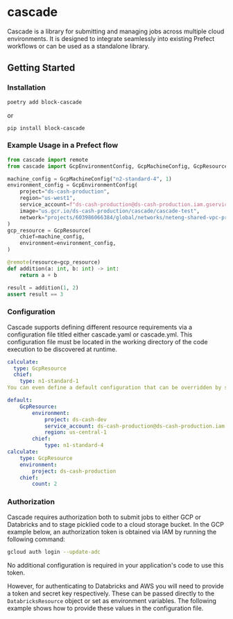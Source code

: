 # cascade

Cascade is a library for submitting and managing jobs across multiple cloud environments. It is designed to integrate seamlessly into existing Prefect workflows or can be used as a standalone library.

## Getting Started

### Installation
  
  ```bash 
  poetry add block-cascade
  ```
or 
```
pip install block-cascade
```

### Example Usage in a Prefect flow

```python
from cascade import remote
from cascade import GcpEnvironmentConfig, GcpMachineConfig, GcpResource

machine_config = GcpMachineConfig("n2-standard-4", 1)
environment_config = GcpEnvironmentConfig(
    project="ds-cash-production",
    region="us-west1",
    service_account=f"ds-cash-production@ds-cash-production.iam.gserviceaccount.com",
    image="us.gcr.io/ds-cash-production/cascade/cascade-test",
    network="projects/603986066384/global/networks/neteng-shared-vpc-prod"
)
gcp_resource = GcpResource(
    chief=machine_config,
    environment=environment_config,
)

@remote(resource=gcp_resource)
def addition(a: int, b: int) -> int:
    return a + b

result = addition(1, 2)
assert result == 3
```

### Configuration
Cascade supports defining different resource requirements via a configuration file titled either cascade.yaml or cascade.yml. This configuration file must be located in the working directory of the code execution to be discovered at runtime.

```yaml
calculate:
  type: GcpResource
  chief:
    type: n1-standard-1
You can even define a default configuration that can be overridden by specific tasks to eliminate redundant definitions.

default:
    GcpResource:
        environment:
            project: ds-cash-dev
            service_account: ds-cash-production@ds-cash-production.iam.gserviceaccount.com
            region: us-central-1
        chief:
            type: n1-standard-4
calculate:
    type: GcpResource
    environment:
        project: ds-cash-production
    chief:
        count: 2
```

### Authorization
Cascade requires authorization both to submit jobs to either GCP or Databricks and to stage picklied code to a cloud storage bucket. In the GCP example below, an authorization token is obtained via IAM by running the following command:

```bash
gcloud auth login --update-adc
```
No additional configuration is required in your application's code to use this token.

However, for authenticating to Databricks and AWS you will need to provide a token and secret key respectively. These can be passed directly to the `DatabricksResource` object or set as environment variables. The following example shows how to provide these values in the configuration file.